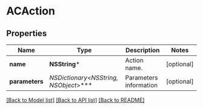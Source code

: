 # ACAction

## Properties
Name | Type | Description | Notes
------------ | ------------- | ------------- | -------------
**name** | **NSString*** | Action name. | [optional] 
**parameters** | **NSDictionary&lt;NSString*, NSObject*&gt;*** | Parameters information | [optional] 

[[Back to Model list]](../README.md#documentation-for-models) [[Back to API list]](../README.md#documentation-for-api-endpoints) [[Back to README]](../README.md)


